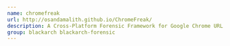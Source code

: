 ```yaml
---
name: chromefreak
url: http://osandamalith.github.io/ChromeFreak/
description: A Cross-Platform Forensic Framework for Google Chrome URL : http://osandamalith.
group: blackarch blackarch-forensic
---
```

